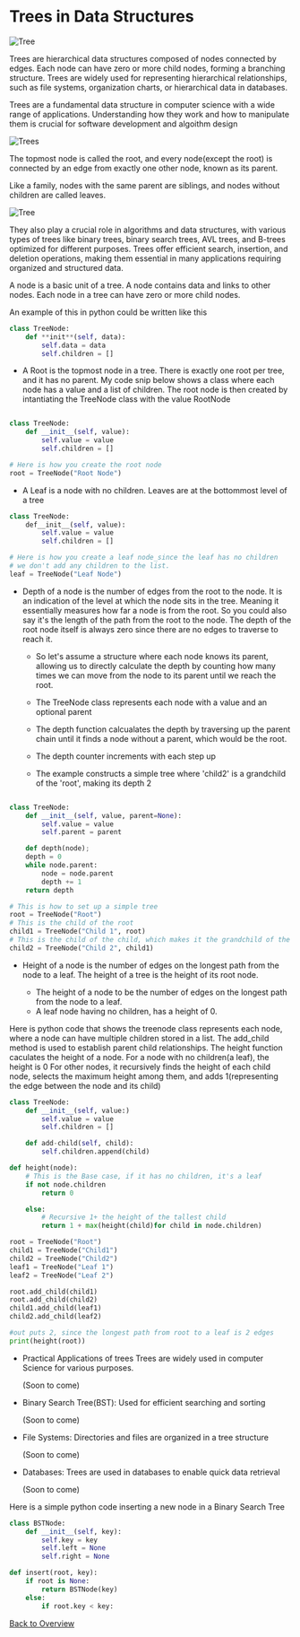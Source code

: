 # Trees in Data Structures

![Tree](treealgor.jpg "Tree Structure-python by Analytics Vidhya")

Trees are hierarchical data structures composed of nodes connected by edges. Each
node can have zero or more child nodes, forming a branching structure. Trees are
widely used for representing hierarchical relationships, such as file systems,
organization charts, or hierarchical data in databases.

Trees are a fundamental data structure in computer science with a wide range of applications.
Understanding how they work and how to manipulate them is crucial for software development and algoithm design

![Trees](Treepic.jpg "Trees")

The topmost node is called the root, and every node(except the root) is connected by an edge from exactly one other node, known as its parent.

Like a family, nodes with the same parent are siblings, and nodes without children are called leaves.

![Tree](treestructure.jpg "Tree Structure-medium")

They also play a crucial role in algorithms and data structures, with various types of trees like binary trees, binary search trees, AVL trees, and B-trees optimized for different purposes. Trees offer efficient search, insertion, and deletion operations, making them essential in many
applications requiring organized and structured data.

A node is a basic unit of a tree.
A node contains data and links to other nodes.
Each node in a tree can have zero or more child nodes.

An example of this in python could be written like this

```python
class TreeNode:
    def **init**(self, data):
        self.data = data
        self.children = []
```

- A Root is the topmost node in a tree.
  There is exactly one root per tree, and it has no parent. My code snip below shows a class where each node has a value and a list of children. The root node is then created by intantiating the TreeNode class with the value RootNode

```python

class TreeNode:
    def __init__(self, value):
        self.value = value
        self.children = []

# Here is how you create the root node
root = TreeNode("Root Node")
```

- A Leaf is a node with no children.
  Leaves are at the bottommost level of a tree

```python
class TreeNode:
    def__init__(self, value):
        self.value = value
        self.children = []

# Here is how you create a leaf node_since the leaf has no children
# we don't add any children to the list.
leaf = TreeNode("Leaf Node")
```

- Depth of a node is the number of edges from the root to the node.
  It is an indication of the level at which the node sits in the tree. Meaning it essentially measures how far a node is from the root. So you could also say it's the length of the path from the root to the node. The depth of the root node itself is always zero since there are no edges to traverse to reach it.

  - So let's assume a structure where each node knows its parent, allowing us to directly calculate the depth by counting how many times we can move from the node to its parent until we reach the root.

  - The TreeNode class represents each node with a value and an optional parent

  - The depth function calcualates the depth by traversing up the parent chain until it finds a node without a parent, which would be the root.

  - The depth counter increments with each step up

  - The example constructs a simple tree where 'child2' is a grandchild of the 'root', making its depth 2

```python

class TreeNode:
    def __init__(self, value, parent=None):
        self.value = value
        self.parent = parent

    def depth(node);
    depth = 0
    while node.parent:
        node = node.parent
        depth += 1
    return depth

# This is how to set up a simple tree
root = TreeNode("Root")
# This is the child of the root
child1 = TreeNode("Child 1", root)
# This is the child of the child, which makes it the grandchild of the root
child2 = TreeNode("Child 2", child1)
```

- Height of a node is the number of edges on the longest path from the node to a leaf.
  The height of a tree is the height of its root node.

  - The height of a node to be the number of edges on the longest path from the node to a leaf.
  - A leaf node having no children, has a height of 0.

Here is python code that shows the treenode class represents each node, where a node can have multiple children stored in a list. The add_child method is used to establish parent child relationships. The height function caculates the height of a node.
For a node with no children(a leaf), the height is 0
For other nodes, it recursively finds the height of each child node, selects the maximum height among them, and adds 1(representing the edge between the node and its child)

```python
class TreeNode:
    def __init__(self, value:)
        self.value = value
        self.children = []

    def add-child(self, child):
        self.children.append(child)

def height(node):
    # This is the Base case, if it has no children, it's a leaf
    if not node.children
        return 0

    else:
        # Recursive 1+ the height of the tallest child
        return 1 + max(height(child)for child in node.children)

root = TreeNode("Root")
child1 = TreeNode("Child1")
child2 = TreeNode("Child2")
leaf1 = TreeNode("Leaf 1")
leaf2 = TreeNode("Leaf 2")

root.add_child(child1)
root.add_child(child2)
child1.add_child(leaf1)
child2.add_child(leaf2)

#out puts 2, since the longest path from root to a leaf is 2 edges
print(height(root))

```

- Practical Applications of trees
  Trees are widely used in computer Science for various purposes.

  (Soon to come)

- Binary Search Tree(BST): Used for efficient searching and sorting

  (Soon to come)

- File Systems: Directories and files are organized in a tree structure

  (Soon to come)

- Databases: Trees are used in databases to enable quick data retrieval

  (Soon to come)

Here is a simple python code inserting a new node in a Binary Search Tree

```python
class BSTNode:
    def __init__(self, key):
        self.key = key
        self.left = None
        self.right = None

def insert(root, key):
    if root is None:
        return BSTNode(key)
    else:
        if root.key < key:
```

[Back to Overview](https://github.com/lachisholm/Data_Structure_Discovery/blob/main/Overview.md)

